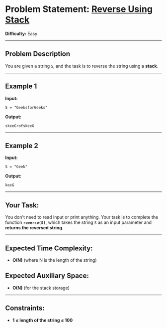 # Problem Statement: [Reverse Using Stack ](https://www.geeksforgeeks.org/problems/reverse-a-string-using-stack/1)

**Difficulty:** Easy  

---

## **Problem Description**  
You are given a string `S`, and the task is to reverse the string using a **stack**.

---

## **Example 1**  
**Input:**  
```
S = "GeeksforGeeks"
```
**Output:**  
```
skeeGrofskeeG
```

---

## **Example 2**  
**Input:**  
```
S = "Geek"
```
**Output:**  
```
keeG
```

---

## **Your Task:**  
You don't need to read input or print anything. Your task is to complete the function **`reverse(S)`**, which takes the string `S` as an input parameter and **returns the reversed string**.

---

## **Expected Time Complexity:**  
- **O(N)** (where N is the length of the string)  

## **Expected Auxiliary Space:**  
- **O(N)** (for the stack storage)

---

## **Constraints:**  
- **1 ≤ length of the string ≤ 100**